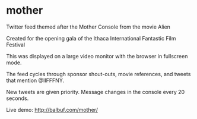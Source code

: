 mother
======

Twitter feed themed after the Mother Console from the movie Alien

Created for the opening gala of the Ithaca International Fantastic Film Festival

This was displayed on a large video monitor with the browser in fullscreen mode.

The feed cycles through sponsor shout-outs, movie references, and tweets that mention @IIFFFNY.

New tweets are given priority. Message changes in the console every 20 seconds.

Live demo: http://balbuf.com/mother/
